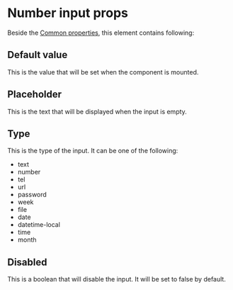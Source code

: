 # Number input props

Beside the [Common properties](../common-properties.md), this element contains following:

## Default value
This is the value that will be set when the component is mounted.

## Placeholder
This is the text that will be displayed when the input is empty.

## Type
This is the type of the input. It can be one of the following:
- text
- number
- tel
- url
- password
- week
- file
- date
- datetime-local
- time
- month

## Disabled
This is a boolean that will disable the input. It will be set to false by default.